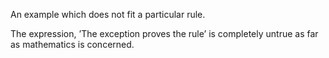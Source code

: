 An example which does not fit a particular rule.

The expression, ’The exception proves the rule’ is completely untrue as
far as mathematics is concerned.
